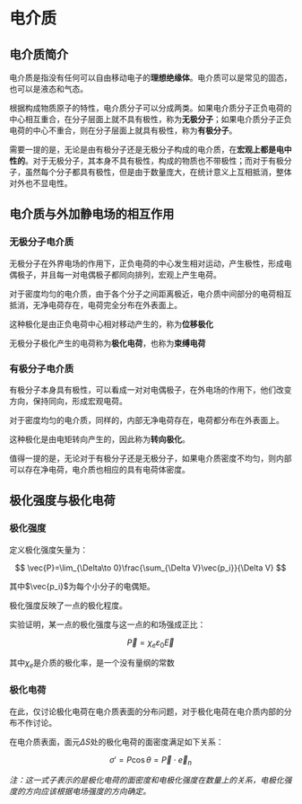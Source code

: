 # 电介质

## 电介质简介

电介质是指没有任何可以自由移动电子的**理想绝缘体**。电介质可以是常见的固态，也可以是液态和气态。

根据构成物质原子的特性，电介质分子可以分成两类。如果电介质分子正负电荷的中心相互重合，在分子层面上就不具有极性，称为**无极分子**；如果电介质分子正负电荷的中心不重合，则在分子层面上就具有极性，称为**有极分子**。

需要一提的是，无论是由有极分子还是无极分子构成的电介质，在**宏观上都是电中性的**。对于无极分子，其本身不具有极性，构成的物质也不带极性；而对于有极分子，虽然每个分子都具有极性，但是由于数量庞大，在统计意义上互相抵消，整体对外也不显电性。

## 电介质与外加静电场的相互作用

### 无极分子电介质

无极分子在外界电场的作用下，正负电荷的中心发生相对运动，产生极性，形成电偶极子，并且每一对电偶极子都同向排列，宏观上产生电荷。

对于密度均匀的电介质，由于各个分子之间距离极近，电介质中间部分的电荷相互抵消，无净电荷存在，电荷完全分布在外表面上。

这种极化是由正负电荷中心相对移动产生的，称为**位移极化**

无极分子极化产生的电荷称为**极化电荷**，也称为**束缚电荷**

### 有极分子电介质

有极分子本身具有极性，可以看成一对对电偶极子，在外电场的作用下，他们改变方向，保持同向，形成宏观电荷。

对于密度均匀的电介质，同样的，内部无净电荷存在，电荷都分布在外表面上。

这种极化是由电矩转向产生的，因此称为**转向极化**。

值得一提的是，无论对于有极分子还是无极分子，如果电介质密度不均匀，则内部可以存在净电荷，电介质也相应的具有电荷体密度。

## 极化强度与极化电荷

### 极化强度

定义极化强度矢量为：

$$
\vec{P}=\lim_{\Delta\to 0}\frac{\sum_{\Delta V}\vec{p_i}}{\Delta V}
$$

其中$\vec{p_i}$为每个小分子的电偶矩。

极化强度反映了一点的极化程度。

实验证明，某一点的极化强度与这一点的和场强成正比：

$$\vec{P}=\chi_e \varepsilon_0 \vec{E}$$

其中$\chi_e$是介质的极化率，是一个没有量纲的常数

### 极化电荷

在此，仅讨论极化电荷在电介质表面的分布问题，对于极化电荷在电介质内部的分布不作讨论。

在电介质表面，面元$\Delta S$处的极化电荷的面密度满足如下关系：

$$\sigma'=P\cos \theta=\vec{P}\cdot \vec{e}_n$$

*注：这一式子表示的是极化电荷的面密度和电极化强度在数量上的关系，电极化强度的方向应该根据电场强度的方向确定。*
